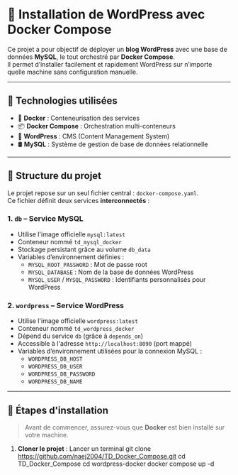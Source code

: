 # 🚀 Installation de WordPress avec Docker Compose

Ce projet a pour objectif de déployer un **blog WordPress** avec une base de données **MySQL**, le tout orchestré par **Docker Compose**.  
Il permet d’installer facilement et rapidement WordPress sur n’importe quelle machine sans configuration manuelle.

---

## 🧱 Technologies utilisées

- 🐳 **Docker** : Conteneurisation des services
- 📦 **Docker Compose** : Orchestration multi-conteneurs
- 📝 **WordPress** : CMS (Content Management System)
- 🛢️ **MySQL** : Système de gestion de base de données relationnelle

---

## 📂 Structure du projet

Le projet repose sur un seul fichier central : `docker-compose.yaml`.  
Ce fichier définit deux services **interconnectés** :

### 1. `db` – Service MySQL
- Utilise l'image officielle `mysql:latest`
- Conteneur nommé `td_mysql_docker`
- Stockage persistant grâce au volume `db_data`
- Variables d’environnement définies :
  - `MYSQL_ROOT_PASSWORD` : Mot de passe root
  - `MYSQL_DATABASE` : Nom de la base de données WordPress
  - `MYSQL_USER` / `MYSQL_PASSWORD` : Identifiants personnalisés pour WordPress

### 2. `wordpress` – Service WordPress
- Utilise l'image officielle `wordpress:latest`
- Conteneur nommé `td_wordpress_docker`
- Dépend du service `db` (grâce à `depends_on`)
- Accessible à l'adresse `http://localhost:8090` (port mappé)
- Variables d’environnement utilisées pour la connexion MySQL :
  - `WORDPRESS_DB_HOST`
  - `WORDPRESS_DB_USER`
  - `WORDPRESS_DB_PASSWORD`
  - `WORDPRESS_DB_NAME`

---

## 🔧 Étapes d'installation

> Avant de commencer, assurez-vous que **Docker** est bien installé sur votre machine.

1. **Cloner le projet** :
   Lancer un terminal
   git clone https://github.com/naej2004/TD_Docker_Compose.git
   cd TD_Docker_Compose
   cd wordpress-docker
   docker compose up -d